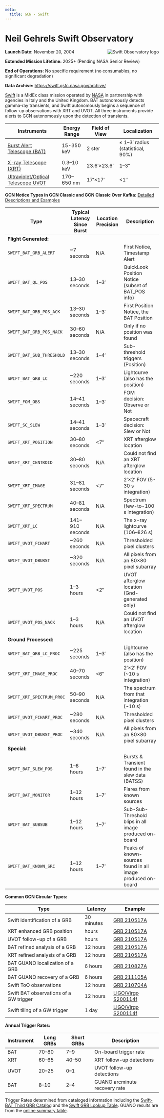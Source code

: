 ```yaml
---
meta:
  title: GCN - Swift
---
```


# Neil Gehrels Swift Observatory

<img 
  src="/_static/img/logo_swift.gif"
  align="right"
  alt="Swift Observatory logo"
  className="grid-col-6 mobile-lg:grid-col-4 tablet:grid-col-2 desktop:grid-col-3"
/>

**Launch Date:** November 20, 2004

**Extended Mission Lifetime:** 2025+ (Pending NASA Senior Review)

**End of Operations:** No specific requirement (no consumables, no significant degradation)

**Data Archive:**
https://swift.gsfc.nasa.gov/archive/

[Swift](https://swift.gsfc.nasa.gov) is a MidEx class mission operated by [NASA](https://www.nasa.gov/fermi/) in partnership with agencies in Italy and the United Kingdom. BAT autonomously detects gamma-ray transients, and Swift autonomously begins a sequence of follow-up observations with XRT and UVOT. All three instruments provide alerts to GCN autonomously upon the detection of transients.

| Instruments                                                                          | Energy Range | Field of View | Localization                         |
| ------------------------------------------------------------------------------------ | ------------ | ------------- | ------------------------------------ |
| [Burst Alert Telescope (BAT)](https://swift.gsfc.nasa.gov/about_swift/bat_desc.html) | 15-350 keV   | 2 ster        | &leq; 1–3′ radius (statistical, 90%) |
| [X-ray Telescope (XRT)](https://www.swift.psu.edu/xrt/)                              | 0.3–10 keV   | 23.6′×23.6′   | 1–3″                                 |
| [Ultraviolet/Optical Telescope UVOT](https://www.swift.psu.edu/uvot/)                | 170–650 nm   | 17′×17′       | &lt;1″                               |

**GCN Notice Types in GCN Classic and GCN Classic Over Kafka:**
[Detailed Descriptions and Examples](https://gcn.gsfc.nasa.gov/swift.html)

<table className="usa-table usa-table--stacked">
  <thead>
    <tr>
      <th>Type</th>
      <th>Typical Latency Since Burst</th>
      <th>Location Precision</th>
      <th>Description</th>
    </tr>
  </thead>
  <tbody>
    <tr><td colSpan="4"><strong>Flight Generated:</strong></td></tr>
    <tr><td><code>SWIFT_BAT_GRB_ALERT</code></td><td>~7 seconds</td><td>N/A</td><td>First Notice, Timestamp Alert</td></tr>
    <tr><td><code>SWIFT_BAT_QL_POS</code></td><td>13–30 seconds</td><td>1–3′</td><td>QuickLook Position Notice (subset of BAT_POS info)</td></tr>
    <tr><td><code>SWIFT_BAT_GRB_POS_ACK</code></td><td>13–30 seconds</td><td>1–3′</td><td>First Position Notice, the BAT Position</td></tr>
    <tr><td><code>SWIFT_BAT_GRB_POS_NACK</code></td><td>30–60 seconds</td><td>N/A</td><td>Only if no position was found</td></tr>
    <tr><td><code>SWIFT_BAT_SUB_THRESHOLD</code></td><td>13–30 seconds</td><td>1–4′</td><td>Sub-threshold triggers (Position)</td></tr>
    <tr><td><code>SWIFT_BAT_GRB_LC</code></td><td>~220 seconds</td><td>1–3′</td><td>Lightcurve (also has the position)</td></tr>
    <tr><td><code>SWIFT_FOM_OBS</code></td><td>14–41 seconds</td><td>1–3′</td><td>FOM decision: Observe or Not</td></tr>
    <tr><td><code>SWIFT_SC_SLEW</code></td><td>14–41 seconds</td><td>1–3′</td><td>Spacecraft decision: Slew or Not</td></tr>
    <tr><td><code>SWIFT_XRT_POSITION</code></td><td>30–80 seconds</td><td>&lt;7″</td><td>XRT afterglow location</td></tr>
    <tr><td><code>SWIFT_XRT_CENTROID</code></td><td>30–80 seconds</td><td>N/A</td><td>Could not find an XRT afterglow location</td></tr>
    <tr><td><code>SWIFT_XRT_IMAGE</code></td><td>31–81 seconds</td><td>&lt;7″</td><td>2′×2′ FOV (5-30 s integration)</td></tr>
    <tr><td><code>SWIFT_XRT_SPECTRUM</code></td><td>40–81 seconds</td><td>N/A</td><td>Spectrum (few-to-100 s integration)</td></tr>
    <tr><td><code>SWIFT_XRT_LC</code></td><td>141–910 seconds</td><td>N/A</td><td>The x-ray lightcurve (106–826 s)</td></tr>
    <tr><td><code>SWIFT_UVOT_FCHART</code></td><td>~260 seconds</td><td>N/A</td><td>Thresholded pixel clusters</td></tr>
    <tr><td><code>SWIFT_UVOT_DBURST</code></td><td>~320 seconds</td><td>N/A</td><td>All pixels from an 80×80 pixel subarray</td></tr>
    <tr><td><code>SWIFT_UVOT_POS</code></td><td>1–3 hours</td><td>&lt;2″</td><td>UVOT afterglow location (Gnd-generated only)</td></tr>
    <tr><td><code>SWIFT_UVOT_POS_NACK</code></td><td>1–3 hours</td><td>N/A</td><td>Could not find an UVOT afterglow location</td></tr>
    <tr><td colSpan="4"><strong>Ground Processed:</strong></td></tr>
    <tr><td><code>SWIFT_BAT_GRB_LC_PROC</code></td><td>~225 seconds</td><td>1–3′</td><td>Lightcurve (also has the position)</td></tr>
    <tr><td><code>SWIFT_XRT_IMAGE_PROC</code></td><td>40–70 seconds</td><td>&lt;6″</td><td>2′×2′ FOV (~10 s integration)</td></tr>
    <tr><td><code>SWIFT_XRT_SPECTRUM_PROC</code></td><td>50–90 seconds</td><td>N/A</td><td>The spectrum from that integration (~10 s)</td></tr>
    <tr><td><code>SWIFT_UVOT_FCHART_PROC</code></td><td>~280 seconds</td><td>N/A</td><td>Thresholded pixel clusters</td></tr>
    <tr><td><code>SWIFT_UVOT_DBURST_PROC</code></td><td>~340 seconds</td><td>N/A</td><td>All pixels from an 80×80 pixel subarray</td></tr>
    <tr><td colSpan="4"><strong>Special:</strong></td></tr>
    <tr><td><code>SWIFT_BAT_SLEW_POS</code></td><td>1–6 hours</td><td>1–7′</td><td>Bursts &amp; Transient found in the slew data (BATSS)</td></tr>
    <tr><td><code>SWIFT_BAT_MONITOR</code></td><td>1–12 hours</td><td>1–7′</td><td>Flares from known sources</td></tr>
    <tr><td><code>SWIFT_BAT_SUBSUB</code></td><td>1–12 hours</td><td>1–7′</td><td>Sub-Sub-Threshold blips in all image produced on-board</td></tr>
    <tr><td><code>SWIFT_BAT_KNOWN_SRC</code></td><td>1–12 hours</td><td>1–7′</td><td>Peaks of known-sources found in all image produced on-board</td></tr>
  </tbody>
</table>

**Common GCN Circular Types:**

| Type                                   | Latency    | Example                                                          |
| -------------------------------------- | ---------- | ---------------------------------------------------------------- |
| Swift identification of a GRB          | 30 minutes | [GRB 210517A](https://gcn.gsfc.nasa.gov/gcn3/30032.gcn3)         |
| XRT enhanced GRB position              | hours      | [GRB 210517A](https://gcn.gsfc.nasa.gov/gcn3/30034.gcn3)         |
| UVOT follow-up of a GRB                | hours      | [GRB 210517A](https://gcn.gsfc.nasa.gov/gcn3/30040.gcn3)         |
| BAT refined analysis of a GRB          | 12 hours   | [GRB 210517A](https://gcn.gsfc.nasa.gov/gcn3/30043.gcn3)         |
| XRT refined analysis of a GRB          | 12 hours   | [GRB 210517A](https://gcn.gsfc.nasa.gov/gcn3/30042.gcn3)         |
| BAT GUANO localization of a GRB        | 6 hours    | [GRB 210827A](https://gcn.gsfc.nasa.gov/gcn3/30732.gcn3)         |
| BAT GUANO recovery of a GRB            | 6 hours    | [GRB 211105A](https://gcn.gsfc.nasa.gov/gcn3/31047.gcn3)         |
| Swift ToO observations                 | 12 hours   | [GRB 210704A](https://gcn.gsfc.nasa.gov/gcn3/30374.gcn3)         |
| Swift BAT observations of a GW trigger | 12 hours   | [LIGO/Virgo S200114f](https://gcn.gsfc.nasa.gov/gcn3/26748.gcn3) |
| Swift tiling of a GW trigger           | 1 day      | [LIGO/Virgo S200114f](https://gcn.gsfc.nasa.gov/gcn3/26787.gcn3) |

**Annual Trigger Rates:**

| Instrument | Long GRBs | Short GRBs | Description                   |
| ---------- | --------- | ---------- | ----------------------------- |
| BAT        | 70–80     | 7–9        | On-board trigger rate         |
| XRT        | 60–65     | 40–50      | XRT follow-up detections      |
| UVOT       | 20–25     | 0–1        | UVOT follow-up detections     |
| BAT        | 8–10      | 2–4        | GUANO arcminute recovery rate |

Trigger Rates determined from cataloged information including the [Swift-BAT Third GRB Catalog](https://swift.gsfc.nasa.gov/results/batgrbcat/index.html) and the [Swift GRB Lookup Table](https://swift.gsfc.nasa.gov/archive/grb_table/). GUANO results are from the [online summary table](https://www.swift.psu.edu/guano/).

